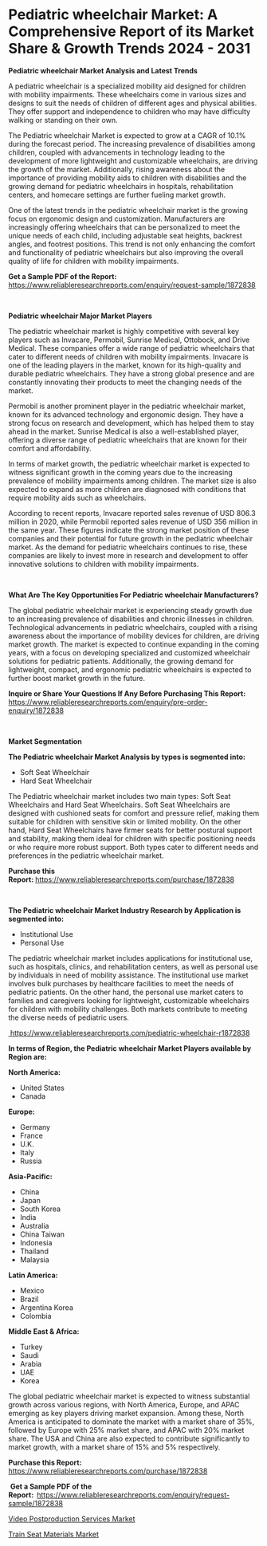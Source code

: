 <p><h1>Pediatric wheelchair Market: A Comprehensive Report of its Market Share & Growth Trends 2024 - 2031</h1></p><p><strong>Pediatric wheelchair Market Analysis and Latest Trends</strong></p>
<p><p>A pediatric wheelchair is a specialized mobility aid designed for children with mobility impairments. These wheelchairs come in various sizes and designs to suit the needs of children of different ages and physical abilities. They offer support and independence to children who may have difficulty walking or standing on their own.</p><p>The Pediatric wheelchair Market is expected to grow at a CAGR of 10.1% during the forecast period. The increasing prevalence of disabilities among children, coupled with advancements in technology leading to the development of more lightweight and customizable wheelchairs, are driving the growth of the market. Additionally, rising awareness about the importance of providing mobility aids to children with disabilities and the growing demand for pediatric wheelchairs in hospitals, rehabilitation centers, and homecare settings are further fueling market growth.</p><p>One of the latest trends in the pediatric wheelchair market is the growing focus on ergonomic design and customization. Manufacturers are increasingly offering wheelchairs that can be personalized to meet the unique needs of each child, including adjustable seat heights, backrest angles, and footrest positions. This trend is not only enhancing the comfort and functionality of pediatric wheelchairs but also improving the overall quality of life for children with mobility impairments.</p></p>
<p><strong>Get a Sample PDF of the Report:&nbsp;</strong> <a href="https://www.reliableresearchreports.com/enquiry/request-sample/1872838">https://www.reliableresearchreports.com/enquiry/request-sample/1872838</a></p>
<p>&nbsp;</p>
<p><strong>Pediatric wheelchair Major Market Players</strong></p>
<p><p>The pediatric wheelchair market is highly competitive with several key players such as Invacare, Permobil, Sunrise Medical, Ottobock, and Drive Medical. These companies offer a wide range of pediatric wheelchairs that cater to different needs of children with mobility impairments. Invacare is one of the leading players in the market, known for its high-quality and durable pediatric wheelchairs. They have a strong global presence and are constantly innovating their products to meet the changing needs of the market.</p><p>Permobil is another prominent player in the pediatric wheelchair market, known for its advanced technology and ergonomic design. They have a strong focus on research and development, which has helped them to stay ahead in the market. Sunrise Medical is also a well-established player, offering a diverse range of pediatric wheelchairs that are known for their comfort and affordability.</p><p>In terms of market growth, the pediatric wheelchair market is expected to witness significant growth in the coming years due to the increasing prevalence of mobility impairments among children. The market size is also expected to expand as more children are diagnosed with conditions that require mobility aids such as wheelchairs.</p><p>According to recent reports, Invacare reported sales revenue of USD 806.3 million in 2020, while Permobil reported sales revenue of USD 356 million in the same year. These figures indicate the strong market position of these companies and their potential for future growth in the pediatric wheelchair market. As the demand for pediatric wheelchairs continues to rise, these companies are likely to invest more in research and development to offer innovative solutions to children with mobility impairments.</p></p>
<p>&nbsp;</p>
<p><strong>What Are The Key Opportunities For Pediatric wheelchair Manufacturers?</strong></p>
<p><p>The global pediatric wheelchair market is experiencing steady growth due to an increasing prevalence of disabilities and chronic illnesses in children. Technological advancements in pediatric wheelchairs, coupled with a rising awareness about the importance of mobility devices for children, are driving market growth. The market is expected to continue expanding in the coming years, with a focus on developing specialized and customized wheelchair solutions for pediatric patients. Additionally, the growing demand for lightweight, compact, and ergonomic pediatric wheelchairs is expected to further boost market growth in the future.</p></p>
<p><strong>Inquire or Share Your Questions If Any Before Purchasing This Report:</strong> <a href="https://www.reliableresearchreports.com/enquiry/pre-order-enquiry/1872838">https://www.reliableresearchreports.com/enquiry/pre-order-enquiry/1872838</a></p>
<p>&nbsp;</p>
<p><strong>Market Segmentation</strong></p>
<p><strong>The Pediatric wheelchair Market Analysis by types is segmented into:</strong></p>
<p><ul><li>Soft Seat Wheelchair</li><li>Hard Seat Wheelchair</li></ul></p>
<p><p>The Pediatric wheelchair market includes two main types: Soft Seat Wheelchairs and Hard Seat Wheelchairs. Soft Seat Wheelchairs are designed with cushioned seats for comfort and pressure relief, making them suitable for children with sensitive skin or limited mobility. On the other hand, Hard Seat Wheelchairs have firmer seats for better postural support and stability, making them ideal for children with specific positioning needs or who require more robust support. Both types cater to different needs and preferences in the pediatric wheelchair market.</p></p>
<p><strong>Purchase this Report:&nbsp;</strong><a href="https://www.reliableresearchreports.com/purchase/1872838">https://www.reliableresearchreports.com/purchase/1872838</a></p>
<p>&nbsp;</p>
<p><strong>The Pediatric wheelchair Market Industry Research by Application is segmented into:</strong></p>
<p><ul><li>Institutional Use</li><li>Personal Use</li></ul></p>
<p><p>The pediatric wheelchair market includes applications for institutional use, such as hospitals, clinics, and rehabilitation centers, as well as personal use by individuals in need of mobility assistance. The institutional use market involves bulk purchases by healthcare facilities to meet the needs of pediatric patients. On the other hand, the personal use market caters to families and caregivers looking for lightweight, customizable wheelchairs for children with mobility challenges. Both markets contribute to meeting the diverse needs of pediatric users.</p></p>
<p><a href="https://www.reliableresearchreports.com/pediatric-wheelchair-r1872838">&nbsp;https://www.reliableresearchreports.com/pediatric-wheelchair-r1872838</a></p>
<p><strong>In terms of Region, the Pediatric wheelchair Market Players available by Region are:</strong></p>
<p>
    <p> <strong> North America: </strong>
        <ul>
            <li>United States</li>
            <li>Canada</li>
        </ul>
        </p> 
    <p> <strong> Europe: </strong>
        <ul>
            <li>Germany</li>
            <li>France</li>
            <li>U.K.</li>
            <li>Italy</li>
            <li>Russia</li>
        </ul>
        </p> 
    <p> <strong> Asia-Pacific: </strong>
        <ul>
            <li>China</li>
            <li>Japan</li>
            <li>South Korea</li>
            <li>India</li>
            <li>Australia</li>
            <li>China Taiwan</li>
            <li>Indonesia</li>
            <li>Thailand</li>
            <li>Malaysia</li>
        </ul>
        </p> 
    <p> <strong> Latin America: </strong>
        <ul>
            <li>Mexico</li>
            <li>Brazil</li>
            <li>Argentina Korea</li>
            <li>Colombia</li>
        </ul>
        </p> 
    <p> <strong> Middle East & Africa: </strong>
        <ul>
            <li>Turkey</li>
            <li>Saudi</li>
            <li>Arabia</li>
            <li>UAE</li>
            <li>Korea</li>
        </ul>
    </p>
    </p>
<p><p>The global pediatric wheelchair market is expected to witness substantial growth across various regions, with North America, Europe, and APAC emerging as key players driving market expansion. Among these, North America is anticipated to dominate the market with a market share of 35%, followed by Europe with 25% market share, and APAC with 20% market share. The USA and China are also expected to contribute significantly to market growth, with a market share of 15% and 5% respectively.</p></p>
<p><strong>Purchase this Report: </strong><a href="https://www.reliableresearchreports.com/purchase/1872838">https://www.reliableresearchreports.com/purchase/1872838</a></p>
<p>&nbsp;<strong>Get a Sample PDF of the Report:&nbsp;&nbsp;</strong><a href="https://www.reliableresearchreports.com/enquiry/request-sample/1872838">https://www.reliableresearchreports.com/enquiry/request-sample/1872838</a></p>
<p><strong></strong></p>
<p><p><a href="https://github.com/alexxisgm/Market-Research-Report-List-1/blob/main/video-postproduction-services-market.md">Video Postproduction Services Market</a></p><p><a href="https://view.publitas.com/reportprime-1/insights-into-the-train-seat-materials-market-size-which-is-expanding-with-a-6-9-cagr-from-2024-2031/">Train Seat Materials Market</a></p></p>